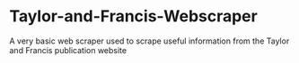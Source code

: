 # Taylor-and-Francis-Webscraper
A very basic web scraper used to scrape useful information from the Taylor and Francis publication website
